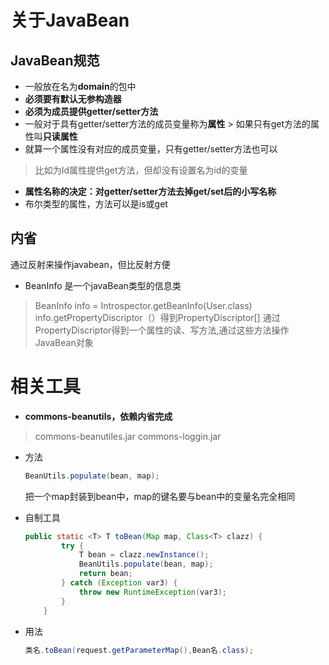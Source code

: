 # 关于JavaBean
## JavaBean规范
 * 一般放在名为**domain**的包中
 * **必须要有默认无参构造器**
 * **必须为成员提供getter/setter方法**
 *  一般对于具有getter/setter方法的成员变量称为**属性**
		> 如果只有get方法的属性叫**只读属性**
 * 就算一个属性没有对应的成员变量，只有getter/setter方法也可以
  > 比如为Id属性提供get方法，但却没有设置名为id的变量
* **属性名称的决定：对getter/setter方法去掉get/set后的小写名称**
* 布尔类型的属性，方法可以是is或get

## 内省
通过反射来操作javabean，但比反射方便
 * BeanInfo 是一个javaBean类型的信息类
>BeanInfo info  = Introspector.getBeanInfo(User.class)
>info.getPropertyDiscriptor（）得到PropertyDiscriptor[]
>通过PropertyDiscriptor得到一个属性的读、写方法,通过这些方法操作JavaBean对象



# 相关工具

* **commons-beanutils，依赖内省完成**
> commons-beanutiles.jar
commons-loggin.jar

* 方法

  ```java
  BeanUtils.populate(bean, map);
  ```

  把一个map封装到bean中，map的键名要与bean中的变量名完全相同

* 自制工具

  ```java
  public static <T> T toBean(Map map, Class<T> clazz) {
          try {
              T bean = clazz.newInstance();
              BeanUtils.populate(bean, map);
              return bean;
          } catch (Exception var3) {
              throw new RuntimeException(var3);
          }
      }
  ```

* 用法

  ```java
  类名.toBean(request.getParameterMap(),Bean名.class);
  ```

  